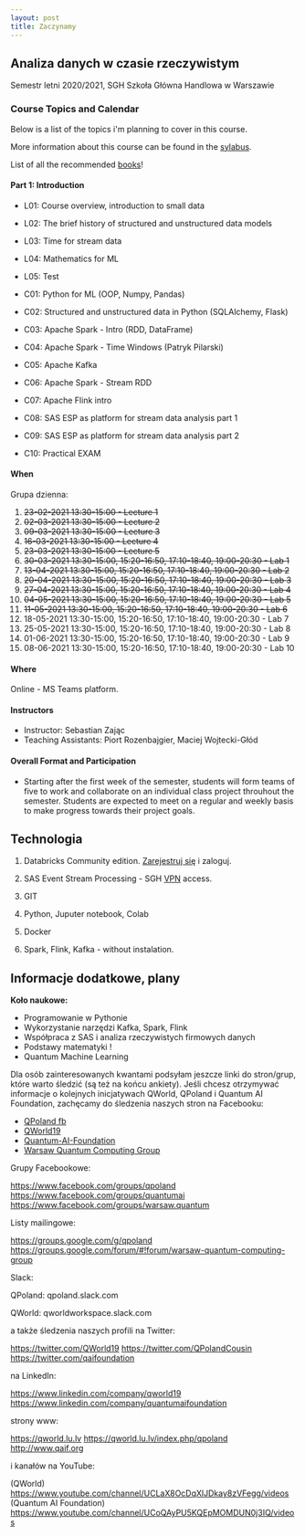 ```yaml
---
layout: post
title: Zaczynamy
---
```


## Analiza danych w czasie rzeczywistym

Semestr letni 2020/2021,
SGH Szkoła Główna Handlowa w Warszawie


### Course Topics and Calendar

Below is a list of the topics i'm planning to cover in this course.

More information about this course can be found in the [sylabus](/RealTime/syllabus).

List of all the recommended [books](/RealTime/ksiazki)!

#### Part 1: Introduction

- L01: Course overview, introduction to small data
- L02: The brief history of structured and unstructured data models
- L03: Time for stream data
- L04: Mathematics for ML
- L05: Test

- C01: Python for ML (OOP, Numpy, Pandas)
- C02: Structured and unstructured data in Python (SQLAlchemy, Flask)
- C03: Apache Spark - Intro (RDD, DataFrame)
- C04: Apache Spark - Time Windows (Patryk Pilarski)
- C05: Apache Kafka
- C06: Apache Spark - Stream RDD
- C07: Apache Flink intro
- C08: SAS ESP as platform for stream data analysis part 1
- C09: SAS ESP as platform for stream data analysis part 2
- C10: Practical EXAM


#### When

Grupa dzienna:
1. <del>23-02-2021 13:30-15:00 - Lecture 1 </del>
2. <del>02-03-2021 13:30-15:00 - Lecture 2 </del>
3. <del>09-03-2021 13:30-15:00 - Lecture 3 </del>
4. <del>16-03-2021 13:30-15:00 - Lecture 4 </del>
5. <del>23-03-2021 13:30-15:00 - Lecture 5 </del>
6. <del>30-03-2021 13:30-15:00, 15:20-16:50, 17:10-18:40, 19:00-20:30 - Lab 1</del>
7. <del>13-04-2021 13:30-15:00, 15:20-16:50, 17:10-18:40, 19:00-20:30 - Lab 2</del>
8. <del>20-04-2021 13:30-15:00, 15:20-16:50, 17:10-18:40, 19:00-20:30 - Lab 3</del>
9. <del>27-04-2021 13:30-15:00, 15:20-16:50, 17:10-18:40, 19:00-20:30 - Lab 4</del>
10. <del>04-05-2021 13:30-15:00, 15:20-16:50, 17:10-18:40, 19:00-20:30 - Lab 5</del>
11. <del>11-05-2021 13:30-15:00, 15:20-16:50, 17:10-18:40, 19:00-20:30 - Lab 6</del>
12. 18-05-2021 13:30-15:00, 15:20-16:50, 17:10-18:40, 19:00-20:30 - Lab 7
13. 25-05-2021 13:30-15:00, 15:20-16:50, 17:10-18:40, 19:00-20:30 - Lab 8
14. 01-06-2021 13:30-15:00, 15:20-16:50, 17:10-18:40, 19:00-20:30 - Lab 9
15. 08-06-2021 13:30-15:00, 15:20-16:50, 17:10-18:40, 19:00-20:30 - Lab 10



#### Where

Online - MS Teams platform.

#### Instructors

- Instructor: Sebastian Zając
- Teaching Assistants: Piort Rozenbajgier, Maciej Wojtecki-Głód

#### Overall Format and Participation

- Starting after the first week of the semester, students will form teams of five to work and collaborate on an individual class project throuhout the semester. Students are expected to meet on a regular and weekly basis to make progress towards their project goals.



## Technologia

1. Databricks Community edition. [Zarejestruj się](https://community.cloud.databricks.com/login.html) i zaloguj.

2. SAS Event Stream Processing - SGH [VPN](https://ssl-administracja.sgh.waw.pl/pl/ctiii/Strony/usluga_VPN.aspx) access.

3. GIT

4. Python, Juputer notebook, Colab

5. Docker

6. Spark, Flink, Kafka - without instalation.


## Informacje dodatkowe, plany

**Koło naukowe:**

- Programowanie w Pythonie
- Wykorzystanie narzędzi Kafka, Spark, Flink
- Współpraca z SAS i analiza rzeczywistych firmowych danych
- Podstawy matematyki !
- Quantum Machine Learning

Dla osób zainteresowanych kwantami podsyłam jeszcze linki do stron/grup, które warto śledzić (są też na końcu ankiety).
Jeśli chcesz otrzymywać informacje o kolejnych inicjatywach QWorld, QPoland i Quantum AI Foundation, zachęcamy do śledzenia naszych stron na Facebooku:

- [QPoland fb](https://www.facebook.com/QPoland-110308580421373)
- [QWorld19](https://www.facebook.com/qworld19)
- [Quantum-AI-Foundation](https://www.facebook.com/Quantum-AI-Foundation-101363181408726)
- [Warsaw Quantum Computing Group](https://www.facebook.com/Warsaw-Quantum-Computing-Group-1936160966506139)

Grupy Facebookowe:

https://www.facebook.com/groups/qpoland
https://www.facebook.com/groups/quantumai
https://www.facebook.com/groups/warsaw.quantum

Listy mailingowe:

https://groups.google.com/g/qpoland
https://groups.google.com/forum/#!forum/warsaw-quantum-computing-group

Slack:

QPoland: qpoland.slack.com

QWorld: qworldworkspace.slack.com

a także śledzenia naszych profili na Twitter:

https://twitter.com/QWorld19
https://twitter.com/QPolandCousin
https://twitter.com/qaifoundation

na LinkedIn:

https://www.linkedin.com/company/qworld19
https://www.linkedin.com/company/quantumaifoundation

strony www:

https://qworld.lu.lv
https://qworld.lu.lv/index.php/qpoland
http://www.qaif.org

i kanałów na YouTube:

(QWorld) https://www.youtube.com/channel/UCLaX8OcDqXlJDkay8zVFegg/videos
(Quantum AI Foundation) https://www.youtube.com/channel/UCoQAyPU5KQEpMOMDUN0j3IQ/videos
